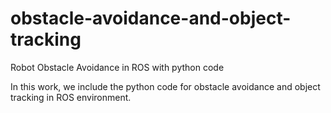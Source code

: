 # obstacle-avoidance-and-object-tracking
Robot Obstacle Avoidance in ROS with python code

In this work, we include the python code for obstacle avoidance and object tracking in ROS environment.
